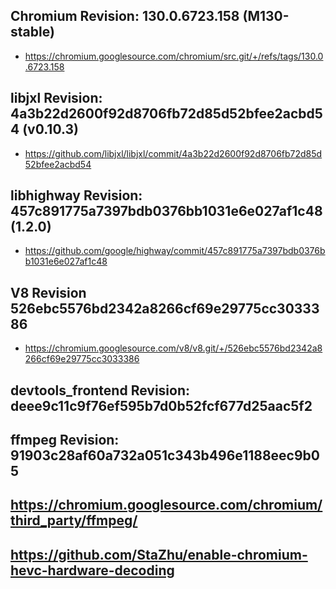 ## Chromium Revision: 130.0.6723.158 (M130-stable)
 - https://chromium.googlesource.com/chromium/src.git/+/refs/tags/130.0.6723.158

## libjxl Revision: 4a3b22d2600f92d8706fb72d85d52bfee2acbd54 (v0.10.3)

 - https://github.com/libjxl/libjxl/commit/4a3b22d2600f92d8706fb72d85d52bfee2acbd54

## libhighway Revision: 457c891775a7397bdb0376bb1031e6e027af1c48 (1.2.0)

 - https://github.com/google/highway/commit/457c891775a7397bdb0376bb1031e6e027af1c48

## V8 Revision 526ebc5576bd2342a8266cf69e29775cc3033386

 - https://chromium.googlesource.com/v8/v8.git/+/526ebc5576bd2342a8266cf69e29775cc3033386

## devtools_frontend Revision: deee9c11c9f76ef595b7d0b52fcf677d25aac5f2

## ffmpeg Revision: 91903c28af60a732a051c343b496e1188eec9b05

## https://chromium.googlesource.com/chromium/third_party/ffmpeg/
## https://github.com/StaZhu/enable-chromium-hevc-hardware-decoding
